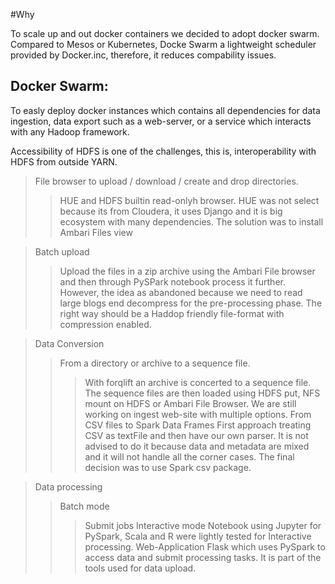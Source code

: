 #Why

To scale up and out docker containers we decided to adopt docker swarm.
Compared to Mesos or Kubernetes, Docke Swarm a lightweight scheduler provided by Docker.inc, therefore, it reduces compability issues.

Docker Swarm:
-------------
To easly deploy docker instances which contains all dependencies for data ingestion, data export such as a web-server, or a service which interacts with any Hadoop framework.

Accessibility of HDFS is one of the challenges, this is, interoperability with HDFS from outside YARN.

> File browser to upload / download / create and drop directories.
>> HUE and HDFS builtin read-onlyh browser. HUE was not select because its from Cloudera, it uses Django and it is big ecosystem with many dependencies.
>> The solution was to install Ambari Files view

> Batch upload
>> Upload the files in a zip archive using the Ambari File browser and then through PySPark notebook process it further. However, the idea as abandoned because we need to read large blogs end decompress for the pre-processing phase. The right way should be a Haddop friendly file-format with compression enabled.

> Data Conversion
>> From a directory or archive to a sequence file. 
>>> With forqlift an archive is concerted to a sequence file. The sequence files are then loaded using HDFS put, NFS mount on HDFS or Ambari File Browser. We are still working on ingest web-site with multiple options.
>> From CSV files to Spark Data Frames
>>> First approach treating CSV as textFile and then have our own parser. It is not advised to do it because data and metadata are mixed and it will not handle all the corner cases.
>>> The final decision was to use Spark csv package.

> Data processing
>> Batch mode
>>> Submit jobs
>> Interactive mode
>>> Notebook using Jupyter for PySpark, Scala and R were lightly tested for Interactive processing.
>> Web-Application
>>> Flask which uses PySpark to access data and submit processing tasks.
>> It is part of the tools used for data upload.






